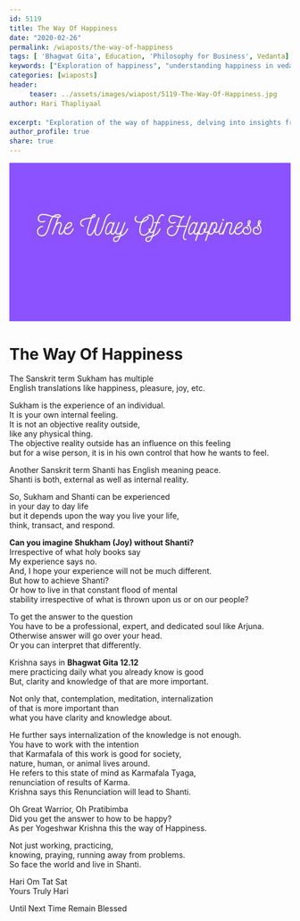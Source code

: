 ```yaml
--- 
id: 5119 
title: The Way Of Happiness
date: "2020-02-26"
permalink: /wiaposts/the-way-of-happiness
tags: [ 'Bhagwat Gita', Education, 'Philosophy for Business', Vedanta]    
keywords: ["Exploration of happiness", "understanding happiness in vedanta", "poetic insights on the way of happiness", "philosophy of happiness and fulfillment", "exploring happiness in philosophical context"]  
categories: [wiaposts] 
header:
     teaser: ../assets/images/wiapost/5119-The-Way-Of-Happiness.jpg
author: Hari Thapliyaal 

excerpt: "Exploration of the way of happiness, delving into insights from Vedanta and philosophical contexts."  
author_profile: true 
share: true 
---
```


![The Way Of Happiness](../assets/images/wiapost/5119-The-Way-Of-Happiness.jpg)     
   
# The Way Of Happiness
       
The Sanskrit term Sukham has multiple     
English translations like happiness, pleasure, joy, etc.    
    
Sukham is the experience of an individual.     
It is your own internal feeling.     
It is not an objective reality outside,     
like any physical thing.     
The objective reality outside has an influence on this feeling     
but for a wise person, it is in his own control that how he wants to feel.    
    
Another Sanskrit term Shanti has English meaning peace.     
Shanti is both, external as well as internal reality.    
    
So, Sukham and Shanti can be experienced     
in your day to day life     
but it depends upon the way you live your life,     
think, transact, and respond.    
    
**Can you imagine Shukham (Joy) without Shanti?**     
Irrespective of what holy books say     
My experience says no.     
And, I hope your experience will not be much different.     
But how to achieve Shanti?     
Or how to live in that constant flood of mental     
stability irrespective of what is thrown upon us or on our people?    
    
To get the answer to the question     
You have to be a professional, expert, and dedicated soul like Arjuna.     
Otherwise answer will go over your head.     
Or you can interpret that differently.    
    
Krishna says in **Bhagwat Gita 12.12**     
mere practicing daily what you already know is good     
But, clarity and knowledge of that are more important.    
    
Not only that, contemplation, meditation, internalization     
of that is more important than     
what you have clarity and knowledge about.    
    
He further says internalization of the knowledge is not enough.     
You have to work with the intention     
that Karmafala of this work is good for society,     
nature, human, or animal lives around.     
He refers to this state of mind as Karmafala Tyaga,     
renunciation of results of Karma.     
Krishna says this Renunciation will lead to Shanti.    
    
Oh Great Warrior, Oh Pratibimba     
Did you get the answer to how to be happy?     
As per Yogeshwar Krishna this the way of Happiness.    
    
Not just working, practicing,     
knowing, praying, running away from problems.     
So face the world and live in Shanti.    
    
Hari Om Tat Sat     
Yours Truly Hari    
    
Until Next Time Remain Blessed    
